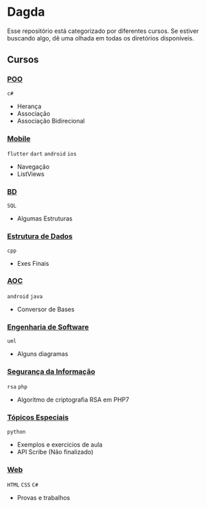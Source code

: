 # Dagda

Esse repositório está categorizado por diferentes cursos. Se estiver buscando algo, dê uma olhada em todas os diretórios disponíveis.

## Cursos

### [POO](https://github.com/victorandeloci/dagda/tree/master/poo)
  
  <code>c#</code>
  
  * Herança
  * Associação
  * Associação Bidirecional
  
### [Mobile](https://github.com/victorandeloci/dagda/tree/master/mobile)
  
  <code>flutter</code> <code>dart</code> <code>android</code> <code>ios</code>
  
  * Navegação
  * ListViews
  
### [BD](https://github.com/victorandeloci/dagda/tree/master/bd)
  
  <code>SQL</code>
  
  * Algumas Estruturas
  
### [Estrutura de Dados](https://github.com/victorandeloci/dagda/tree/master/estrutura-dados)
  
  <code>cpp</code>
  
  * Exes Finais  
  
### [AOC](https://github.com/victorandeloci/dagda/tree/master/aoc)
  
  <code>android</code> <code>java</code>
  
  * Conversor de Bases
  
### [Engenharia de Software](https://github.com/victorandeloci/dagda/tree/master/eng-software)
  
  <code>uml</code>
  
  * Alguns diagramas
  
### [Segurança da Informação](https://github.com/victorandeloci/dagda/tree/master/seguranca)

  <code>rsa</code> <code>php</code>
  
  * Algorítmo de criptografia RSA em PHP7

### [Tópicos Especiais](https://github.com/victorandeloci/dagda/tree/master/topicos-especiais)

  <code>python</code>
  
  * Exemplos e exercícios de aula
  * API Scribe (Não finalizado)


### [Web](https://github.com/victorandeloci/dagda/tree/master/web)

  <code>HTML</code> <code>CSS</code> <code>C#</code>
  
  * Provas e trabalhos
